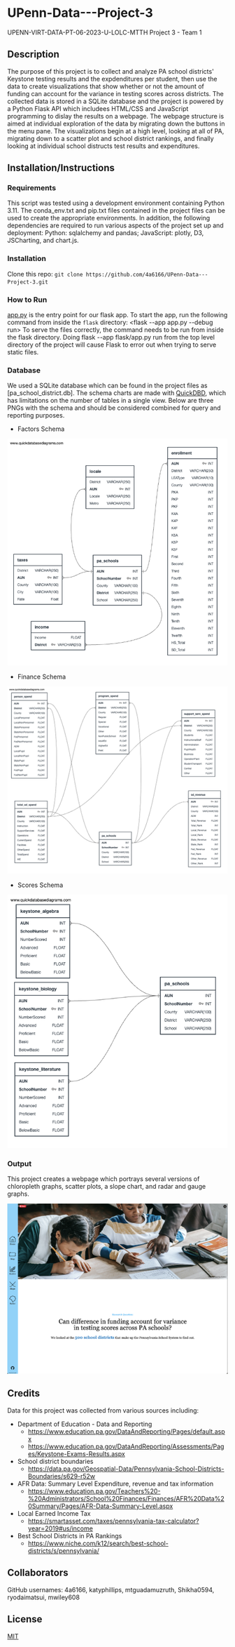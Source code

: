 # UPenn-Data---Project-3
UPENN-VIRT-DATA-PT-06-2023-U-LOLC-MTTH Project 3 - Team 1

## Description
The purpose of this project is to collect and analyze PA school districts' Keystone testing results and the expdenditures per student, then use the data to create visualizations that show whether or not the amount of funding can account for the variance in testing scores across districts. The collected data is stored in a SQLite database and the project is powered by a Python Flask API which includees HTML/CSS and JavaScript programming to dislay the results on a webpage. The webpage structure is aimed at individual exploration of the data by migrating down the buttons in the menu pane. The visualizations begin at a high level, looking at all of PA, migrating down to a scatter plot and school district rankings, and finally looking at individual school distructs test results and expenditures. 

## Installation/Instructions
### Requirements
This script was tested using a development environment containing Python 3.11. The conda_env.txt and pip.txt files contained in the project files can be used to create the appropriate environments. In addition, the following dependencies are required to run various aspects of the project set up and deployment: Python: sqlalchemy and pandas; JavaScript: plotly, D3, JSCharting, and chart.js. 


### Installation
Clone this repo: `git clone https://github.com/4a6166/UPenn-Data---Project-3.git`

### How to Run
[app.py](./app.py) is the entry point for our flask app. To start the app, run the following command from inside the `flask` directory: <flask --app app.py --debug run>
To serve the files correctly, the command needs to be run from inside the flask directory. Doing flask --app flask/app.py run from the top level directory of the project will cause Flask to error out when trying to serve static files.

### Database
We used a SQLite database which can be found in the project files as [pa_school_district.db]. The schema charts are made with [QuickDBD](https://app.quickdatabasediagrams.com/), which has limitations on the number of tables in a single view.
Below are three PNGs with the schema and should be considered combined for query and reporting purposes.

- Factors Schema

![Factors](./SQLiteDB/QuickDBD-factors.png)

- Finance Schema

![Finance](./SQLiteDB/QuickDBD-finance.png)


- Scores Schema

![Scores](./SQLiteDB/QuickDBD-scores.png)

### Output
This project creates a webpage which portrays several versions of chloropleth graphs, scatter plots, a slope chart, and radar and gauge graphs. 

![Homepage](./Output/homepage.png)

## Credits
Data for this project was collected from various sources including:
- Department of Education - Data and Reporting
    - https://www.education.pa.gov/DataAndReporting/Pages/default.aspx
    - https://www.education.pa.gov/DataAndReporting/Assessments/Pages/Keystone-Exams-Results.aspx
- School district boundaries
    - https://data.pa.gov/Geospatial-Data/Pennsylvania-School-Districts-Boundaries/s629-r52w
- AFR Data: Summary Level Expenditure, revenue and tax information
    - https://www.education.pa.gov/Teachers%20-%20Administrators/School%20Finances/Finances/AFR%20Data%20Summary/Pages/AFR-Data-Summary-Level.aspx
- Local Earned Income Tax
    - https://smartasset.com/taxes/pennsylvania-tax-calculator?year=2019#us/income
- Best School Districts in PA Rankings 
    - https://www.niche.com/k12/search/best-school-districts/s/pennsylvania/

## Collaborators
GitHub usernames: 4a6166, katyphillips, mtguadamuzruth, Shikha0594, ryodaimatsui, mwiley608

## License
[MIT](LICENSE)
